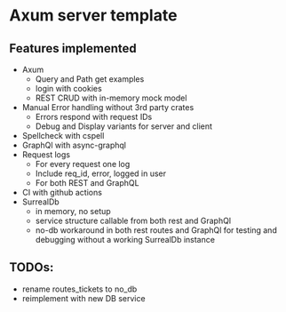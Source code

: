 # Axum server template

## Features implemented

- Axum
  - Query and Path get examples
  - login with cookies
  - REST CRUD with in-memory mock model
- Manual Error handling without 3rd party crates
  - Errors respond with request IDs
  - Debug and Display variants for server and client
- Spellcheck with cspell
- GraphQl with async-graphql
- Request logs
  - For every request one log
  - Include req_id, error, logged in user
  - For both REST and GraphQL
- CI with github actions
- SurrealDb
  - in memory, no setup
  - service structure callable from both rest and GraphQl
  - no-db workaround in both rest routes and GraphQl for testing and debugging
    without a working SurrealDb instance

## TODOs:

- rename routes_tickets to no_db
- reimplement with new DB service
